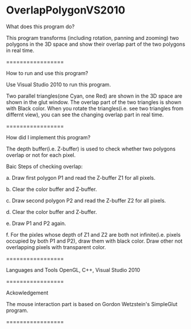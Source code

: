 OverlapPolygonVS2010
================

What does this program do?

This program transforms (including rotation, panning and zooming) two polygons in the 3D space and show their overlap part of the two polygons
in real time.

=================

How to run and use this program?

Use Visual Studio 2010 to run this program. 

Two parallel triangles(one Cyan, one Red) are shown in the 3D space are shown in the glut window. The overlap part of the
two triangles is shown with Black color. When you rotate the triangles(i.e. see two triangles from differnt view), you 
can see the changing overlap part in real time.

=================

How did I implement this program?

The depth buffer(i.e. Z-buffer) is used to check whether two polygons overlap or not for each pixel. 

Baic Steps of checking overlap:

a. Draw first polygon P1 and read the Z-buffer Z1 for all pixels.

b. Clear the color buffer and Z-buffer. 

c. Draw second polygon P2 and read the Z-buffer Z2 for all pixels.

d. Clear the color buffer and Z-buffer. 

e. Draw P1 and P2 again.

f. For the pixles whose depth of Z1 and Z2 are both not infinite(i.e. pixels occupied by both P1 and P2), draw them with
black color. Draw other not overlapping pixels with transparent color.

=================

Languages and Tools 
OpenGL, C++, Visual Studio 2010

=================

Ackowledgement

The mouse interaction part is based on Gordon Wetzstein's SimpleGlut program. 

=================
